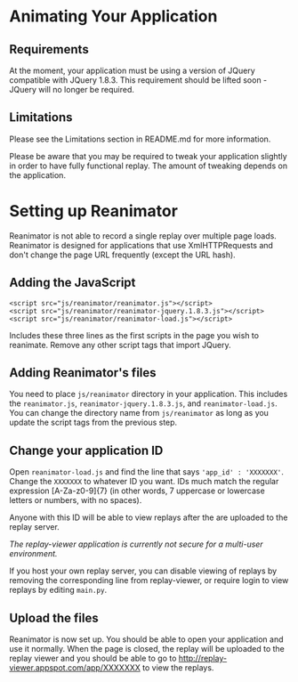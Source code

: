 # Animating Your Application

## Requirements

At the moment, your application must be using a version of JQuery compatible with JQuery 1.8.3. This requirement should be lifted soon - JQuery will no longer be required.

## Limitations

Please see the Limitations section in README.md for more information.

Please be aware that you may be required to tweak your application slightly in order to have fully functional replay. The amount of tweaking depends on the application.

# Setting up Reanimator

Reanimator is not able to record a single replay over multiple page loads. Reanimator is designed for applications that use XmlHTTPRequests and don't change the page URL frequently (except the URL hash).

## Adding the JavaScript

    <script src="js/reanimator/reanimator.js"></script>
    <script src="js/reanimator/reanimator-jquery.1.8.3.js"></script>
    <script src="js/reanimator/reanimator-load.js"></script>

Includes these three lines as the first scripts in the page you wish to reanimate. Remove any other script tags that import JQuery.

## Adding Reanimator's files

You need to place `js/reanimator` directory in your application. This includes the `reanimator.js`, `reanimator-jquery.1.8.3.js`, and `reanimator-load.js`. You can change the directory name from `js/reanimator` as long as you update the script tags from the previous step.

## Change your application ID

Open `reanimator-load.js` and find the line that says `'app_id' : 'XXXXXXX'`. Change the `XXXXXXX` to whatever ID you want. IDs much match the regular expression [A-Za-z0-9]{7} (in other words, 7 uppercase or lowercase letters or numbers, with no spaces).

Anyone with this ID will be able to view replays after the are uploaded to the replay server.

*The replay-viewer application is currently not secure for a multi-user environment.*

If you host your own replay server, you can disable viewing of replays by removing the corresponding line from replay-viewer, or require login to view replays by editing `main.py`.

## Upload the files

Reanimator is now set up. You should be able to open your application and use it normally. When the page is closed, the replay will be uploaded to the replay viewer and you should be able to go to http://replay-viewer.appspot.com/app/XXXXXXX to view the replays.